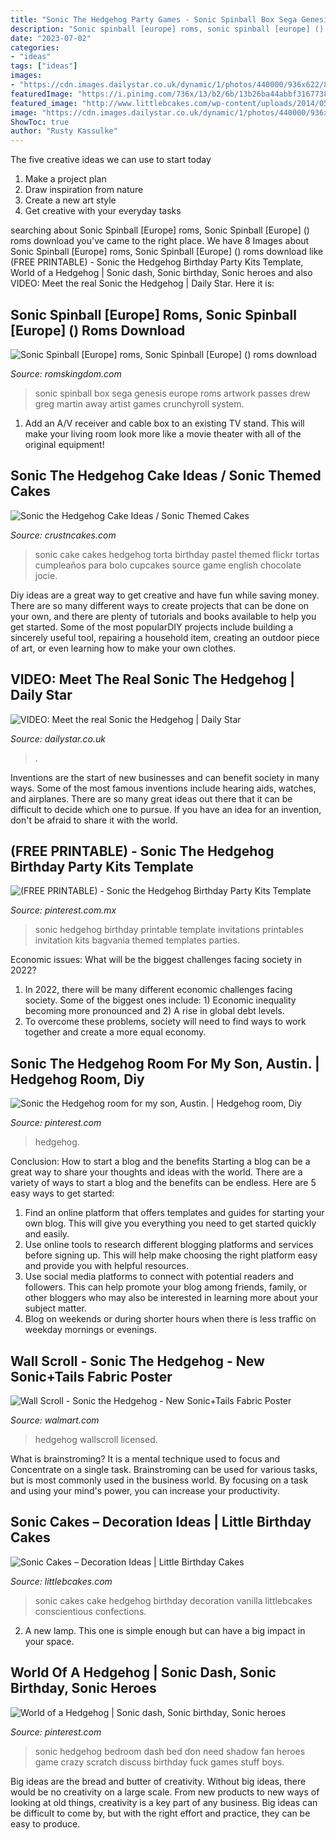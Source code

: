```yaml
---
title: "Sonic The Hedgehog Party Games - Sonic Spinball Box Sega Genesis Europe Roms Artwork Passes Drew Greg Martin Away Artist Games Crunchyroll System"
description: "Sonic spinball [europe] roms, sonic spinball [europe] () roms download"
date: "2023-07-02"
categories:
- "ideas"
tags: ["ideas"]
images:
- "https://cdn.images.dailystar.co.uk/dynamic/1/photos/440000/936x622/86440.jpg"
featuredImage: "https://i.pinimg.com/736x/13/b2/6b/13b26ba44abbf3167738e9e861bc81f5.jpg"
featured_image: "http://www.littlebcakes.com/wp-content/uploads/2014/05/Sonic-Cakes-Photos.jpg"
image: "https://cdn.images.dailystar.co.uk/dynamic/1/photos/440000/936x622/86440.jpg"
ShowToc: true
author: "Rusty Kassulke"
---
```



The five creative ideas we can use to start today
1. Make a project plan
2. Draw inspiration from nature
3. Create a new art style
4. Get creative with your everyday tasks 

	

		
searching about Sonic Spinball [Europe] roms, Sonic Spinball [Europe] () roms download you've came to the right place. We have 8 Images about Sonic Spinball [Europe] roms, Sonic Spinball [Europe] () roms download like (FREE PRINTABLE) - Sonic the Hedgehog Birthday Party Kits Template, World of a Hedgehog | Sonic dash, Sonic birthday, Sonic heroes and also VIDEO: Meet the real Sonic the Hedgehog | Daily Star. Here it is:
		
    
## Sonic Spinball [Europe] Roms, Sonic Spinball [Europe] () Roms Download

<img loading=lazy src="https://romskingdom.com/storage/roms/sega-genesis-megadrive/sonic-spinball-europe.jpg" onerror="this.onerror=null;this.src='https://tse2.mm.bing.net/th?id=OIP.5zIptZvf6SogETVGVh3zagAAAA&amp;pid=15.1';" alt="Sonic Spinball [Europe] roms, Sonic Spinball [Europe] () roms download">

_Source: romskingdom.com_

>sonic spinball box sega genesis europe roms artwork passes drew greg martin away artist games crunchyroll system. 

	

1. Add an A/V receiver and cable box to an existing TV stand. This will make your living room look more like a movie theater with all of the original equipment!

    
## Sonic The Hedgehog Cake Ideas / Sonic Themed Cakes

<img loading=lazy src="http://www.crustncakes.com/blog/wp-content/uploads/2015/09/e176ce7a30c134bdf9ea9c97b747261e.jpg" onerror="this.onerror=null;this.src='https://tse3.mm.bing.net/th?id=OIP.jGRTh4VAitagL5WL6p2ZdQHaG6&amp;pid=15.1';" alt="Sonic the Hedgehog Cake Ideas / Sonic Themed Cakes">

_Source: crustncakes.com_

>sonic cake cakes hedgehog torta birthday pastel themed flickr tortas cumpleaños para bolo cupcakes source game english chocolate jocie. 

	

Diy ideas are a great way to get creative and have fun while saving money. There are so many different ways to create projects that can be done on your own, and there are plenty of tutorials and books available to help you get started. Some of the most popularDIY projects include building a sincerely useful tool, repairing a household item, creating an outdoor piece of art, or even learning how to make your own clothes.

    
## VIDEO: Meet The Real Sonic The Hedgehog | Daily Star

<img loading=lazy src="https://cdn.images.dailystar.co.uk/dynamic/1/photos/440000/936x622/86440.jpg" onerror="this.onerror=null;this.src='https://tse2.mm.bing.net/th?id=OIP.iH6po5wLw9Og8Yb5m2gYCQHaE6&amp;pid=15.1';" alt="VIDEO: Meet the real Sonic the Hedgehog | Daily Star">

_Source: dailystar.co.uk_

>. 

	

Inventions are the start of new businesses and can benefit society in many ways. Some of the most famous inventions include hearing aids, watches, and airplanes. There are so many great ideas out there that it can be difficult to decide which one to pursue. If you have an idea for an invention, don't be afraid to share it with the world.

    
## (FREE PRINTABLE) - Sonic The Hedgehog Birthday Party Kits Template

<img loading=lazy src="https://i.pinimg.com/736x/13/b2/6b/13b26ba44abbf3167738e9e861bc81f5.jpg" onerror="this.onerror=null;this.src='https://tse1.mm.bing.net/th?id=OIP.a3pnVYM9mmra4EkZTgxjWgHaLF&amp;pid=15.1';" alt="(FREE PRINTABLE) - Sonic the Hedgehog Birthday Party Kits Template">

_Source: pinterest.com.mx_

>sonic hedgehog birthday printable template invitations printables invitation kits bagvania themed templates parties. 

	

Economic issues: What will be the biggest challenges facing society in 2022?
1. In 2022, there will be many different economic challenges facing society. Some of the biggest ones include: 1) Economic inequality becoming more pronounced and 2) A rise in global debt levels.
2. To overcome these problems, society will need to find ways to work together and create a more equal economy.

    
## Sonic The Hedgehog Room For My Son, Austin. | Hedgehog Room, Diy

<img loading=lazy src="https://i.pinimg.com/736x/0f/d8/95/0fd895a6f4e6cc98ee686cd349c82329--the-hedgehog-hedgehogs.jpg" onerror="this.onerror=null;this.src='https://tse2.mm.bing.net/th?id=OIP.7VW9IfSnsJgPbuq6cGrisQHaEK&amp;pid=15.1';" alt="Sonic the Hedgehog room for my son, Austin. | Hedgehog room, Diy">

_Source: pinterest.com_

>hedgehog. 

	

Conclusion: How to start a blog and the benefits
Starting a blog can be a great way to share your thoughts and ideas with the world. There are a variety of ways to start a blog and the benefits can be endless. Here are 5 easy ways to get started:
1. Find an online platform that offers templates and guides for starting your own blog. This will give you everything you need to get started quickly and easily.
2. Use online tools to research different blogging platforms and services before signing up. This will help make choosing the right platform easy and provide you with helpful resources.
3. Use social media platforms to connect with potential readers and followers. This can help promote your blog among friends, family, or other bloggers who may also be interested in learning more about your subject matter.
4. Blog on weekends or during shorter hours when there is less traffic on weekday mornings or evenings.

    
## Wall Scroll - Sonic The Hedgehog - New Sonic+Tails Fabric Poster

<img loading=lazy src="https://i5.walmartimages.com/asr/efdc50a6-b598-469f-a304-9a9ef9859c34_1.cba798e78a589eca2debe780c2c436df.jpeg" onerror="this.onerror=null;this.src='https://tse2.mm.bing.net/th?id=OIP.isEeQf8Vf0mXq8-zmxK20gAAAA&amp;pid=15.1';" alt="Wall Scroll - Sonic the Hedgehog - New Sonic+Tails Fabric Poster">

_Source: walmart.com_

>hedgehog wallscroll licensed. 

	

What is brainstroming? It is a mental technique used to focus and Concentrate on a single task. Brainstroming can be used for various tasks, but is most commonly used in the business world. By focusing on a task and using your mind's power, you can increase your productivity.

    
## Sonic Cakes – Decoration Ideas | Little Birthday Cakes

<img loading=lazy src="http://www.littlebcakes.com/wp-content/uploads/2014/05/Sonic-Cakes-Photos.jpg" onerror="this.onerror=null;this.src='https://tse3.mm.bing.net/th?id=OIP.HFbFrbDJT_R_YKpoIxl7LgHaJ4&amp;pid=15.1';" alt="Sonic Cakes – Decoration Ideas | Little Birthday Cakes">

_Source: littlebcakes.com_

>sonic cakes cake hedgehog birthday decoration vanilla littlebcakes conscientious confections. 

	

2. A new lamp. This one is simple enough but can have a big impact in your space.

    
## World Of A Hedgehog | Sonic Dash, Sonic Birthday, Sonic Heroes

<img loading=lazy src="https://i.pinimg.com/736x/d0/a6/dc/d0a6dc3c4ed943f2b365a113e16914e8--crazy-fans-random-stuff.jpg" onerror="this.onerror=null;this.src='https://tse2.mm.bing.net/th?id=OIP.BCDPGxy7bRs5btlFeiFhIwHaHa&amp;pid=15.1';" alt="World of a Hedgehog | Sonic dash, Sonic birthday, Sonic heroes">

_Source: pinterest.com_

>sonic hedgehog bedroom dash bed don need shadow fan heroes game crazy scratch discuss birthday fuck games stuff boys. 

	

Big ideas are the bread and butter of creativity. Without big ideas, there would be no creativity on a large scale. From new products to new ways of looking at old things, creativity is a key part of any business. Big ideas can be difficult to come by, but with the right effort and practice, they can be easy to produce.

